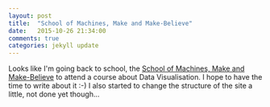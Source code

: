 ```yaml
---
layout: post
title:  "School of Machines, Make and Make-Believe" 
date:   2015-10-26 21:34:00
comments: true
categories: jekyll update
---
```

Looks like I'm going back to school, the [School of Machines, Make and Make-Believe]("http://schoolofma.org/") to attend a course about Data Visualisation. I hope to have the time to write about it :-)
I also started to change the structure of the site a little, not done yet though...
